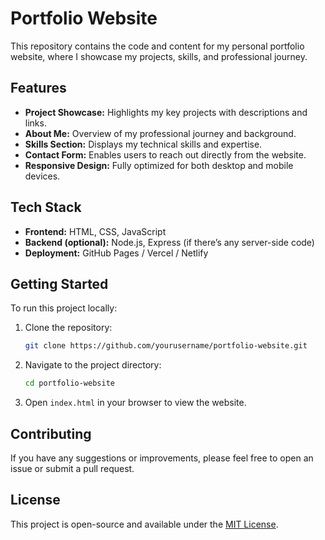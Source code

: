 
# Portfolio Website

This repository contains the code and content for my personal portfolio website, where I showcase my projects, skills, and professional journey.

## Features

- **Project Showcase:** Highlights my key projects with descriptions and links.
- **About Me:** Overview of my professional journey and background.
- **Skills Section:** Displays my technical skills and expertise.
- **Contact Form:** Enables users to reach out directly from the website.
- **Responsive Design:** Fully optimized for both desktop and mobile devices.

## Tech Stack

- **Frontend:** HTML, CSS, JavaScript
- **Backend (optional):** Node.js, Express (if there’s any server-side code)
- **Deployment:** GitHub Pages / Vercel / Netlify

## Getting Started

To run this project locally:

1. Clone the repository:

   ```bash
   git clone https://github.com/yourusername/portfolio-website.git
   ```

2. Navigate to the project directory:

   ```bash
   cd portfolio-website
   ```

3. Open `index.html` in your browser to view the website.

## Contributing

If you have any suggestions or improvements, please feel free to open an issue or submit a pull request.

## License

This project is open-source and available under the [MIT License](LICENSE).
